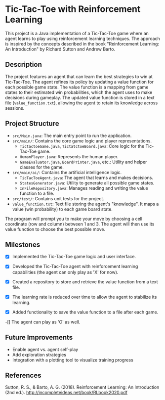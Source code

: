 # Tic-Tac-Toe with Reinforcement Learning

This project is a Java implementation of a Tic-Tac-Toe game where an agent learns to play using reinforcement learning techniques. The approach is inspired by the concepts described in the book "Reinforcement Learning: An Introduction" by Richard Sutton and Andrew Barto.

## Description

The project features an agent that can learn the best strategies to win at Tic-Tac-Toe. 
The agent refines its policy by updating a value function for each possible game state.
The value function is a mapping from game states to their estimated win probabilities, which the agent uses to make decisions during gameplay.
The updated value function is stored in a text file (`value_function.txt`), allowing the agent to retain its knowledge across sessions.

## Project Structure

*   `src/Main.java`: The main entry point to run the application.
*   `src/main/`: Contains the core game logic and player representations.
    *   `TictactoeGame.java`, `TictatctoeBoard.java`: Core logic for the Tic-Tac-Toe game.
    *   `HumanPlayer.java`: Represents the human player.
    *   `GameEvaluator.java`, `BoardPrinter.java`, etc.: Utility and helper classes for the game.
*   `src/main/ai/`: Contains the artificial intelligence logic.
    *   `TicTacToeAgent.java`: The agent that learns and makes decisions.
    *   `StatesGenerator.java`: Utility to generate all possible game states.
    *   `InFileRepository.java`: Manages reading and writing the value function to a file.
*   `src/test/`: Contains unit tests for the project.
*   `value_function.txt`: Text file storing the agent's "knowledge". It maps a value (win probability) to each game board state.

The program will prompt you to make your move by choosing a cell coordinate (row and column) between 1 and 3.
The agent will then use its value function to choose the best possible move.

## Milestones
- [X] Implemented the Tic-Tac-Toe game logic and user interface.

- [X] Developed the Tic-Tac-Toe agent with reinforcement learning capabilities (the agent can only play as 'X' for now).

- [X] Created a repository to store and retrieve the value function from a text file.

- [X] The learning rate is reduced over time to allow the agent to stabilize its learning.

- [X] Added functionality to save the value function to a file after each game.

-[] The agent can play as 'O' as well.

## Future Improvements

- Enable agent vs. agent self-play
- Add exploration strategies
- Integration with a plotting tool to visualize training progress

## References

Sutton, R. S., & Barto, A. G. (2018). Reinforcement Learning: An Introduction (2nd ed.). http://incompleteideas.net/book/RLbook2020.pdf
